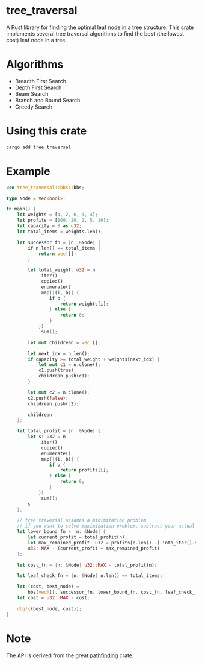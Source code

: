 # tree_traversal
A Rust library for finding the optimal leaf node in a tree structure.
This crate implements several tree traversal algorithms to find the best (the lowest cost) leaf node in a tree.

# Algorithms

- Breadth First Search
- Depth First Search
- Beam Search
- Branch and Bound Search
- Greedy Search

# Using this crate

```bash
cargo add tree_traversal
```

# Example

```rust
use tree_traversal::bbs::bbs;

type Node = Vec<bool>;

fn main() {
    let weights = [4, 2, 6, 3, 4];
    let profits = [100, 20, 2, 5, 10];
    let capacity = 8 as u32;
    let total_items = weights.len();

    let successor_fn = |n: &Node| {
        if n.len() == total_items {
            return vec![];
        }

        let total_weight: u32 = n
            .iter()
            .copied()
            .enumerate()
            .map(|(i, b)| {
                if b {
                    return weights[i];
                } else {
                    return 0;
                }
            })
            .sum();

        let mut childrean = vec![];

        let next_idx = n.len();
        if capacity >= total_weight + weights[next_idx] {
            let mut c1 = n.clone();
            c1.push(true);
            childrean.push(c1);
        }

        let mut c2 = n.clone();
        c2.push(false);
        childrean.push(c2);

        childrean
    };

    let total_profit = |n: &Node| {
        let s: u32 = n
            .iter()
            .copied()
            .enumerate()
            .map(|(i, b)| {
                if b {
                    return profits[i];
                } else {
                    return 0;
                }
            })
            .sum();
        s
    };

    // tree traversal assumes a minimization problem
    // if you want to solve maximization problem, subtract your actual score from the MAX value
    let lower_bound_fn = |n: &Node| {
        let current_profit = total_profit(n);
        let max_remained_profit: u32 = profits[n.len()..].into_iter().sum();
        u32::MAX - (current_profit + max_remained_profit)
    };

    let cost_fn = |n: &Node| u32::MAX - total_profit(n);

    let leaf_check_fn = |n: &Node| n.len() == total_items;

    let (cost, best_node) =
        bbs(vec![], successor_fn, lower_bound_fn, cost_fn, leaf_check_fn).unwrap();
    let cost = u32::MAX - cost;

    dbg!((best_node, cost));
}
```

# Note

The API is derived from the great [pathfinding](https://docs.rs/pathfinding/latest/pathfinding/index.html) crate.